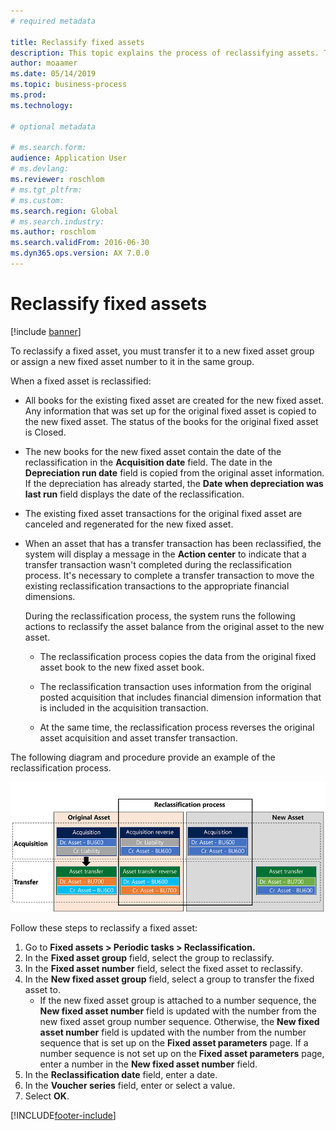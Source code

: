 ```yaml
--- 
# required metadata 
 
title: Reclassify fixed assets
description: This topic explains the process of reclassifying assets. To reclassify a fixed asset, you must transfer it to a new fixed asset group or assign a new fixed asset number to it in the same group. 
author: moaamer
ms.date: 05/14/2019
ms.topic: business-process 
ms.prod:  
ms.technology:  
 
# optional metadata 
 
# ms.search.form:   
audience: Application User 
# ms.devlang:  
ms.reviewer: roschlom
# ms.tgt_pltfrm:  
# ms.custom:  
ms.search.region: Global
# ms.search.industry: 
ms.author: roschlom
ms.search.validFrom: 2016-06-30 
ms.dyn365.ops.version: AX 7.0.0 
---
```

# Reclassify fixed assets

[!include [banner](../../includes/banner.md)]

To reclassify a fixed asset, you must transfer it to a new fixed asset group or assign a new fixed asset number to it in the same group. 

When a fixed asset is reclassified:

- All books for the existing fixed asset are created for the new fixed asset. Any information that was set up for the original fixed asset is copied to the new fixed asset. The status of the books for the original fixed asset is Closed. 

- The new books for the new fixed asset contain the date of the reclassification in the **Acquisition date** field. The date in the **Depreciation run date** field is copied from the original asset information. If the depreciation has already started, the **Date when depreciation was last run** field displays the date of the reclassification. 

- The existing fixed asset transactions for the original fixed asset are canceled and regenerated for the new fixed asset.

- When an asset that has a transfer transaction has been reclassified, the system will display a message in the **Action center** to indicate that a transfer transaction wasn't completed during the reclassification process. It's necessary to complete a transfer transaction to move the existing reclassification transactions to the appropriate financial dimensions. 

   During the reclassification process, the system runs the following actions to reclassify the asset balance from the original asset to the new asset. 
   
   - The reclassification process copies the data from the original fixed asset book to the new fixed asset book.

   - The reclassification transaction uses information from the original posted acquisition that includes financial dimension information that is included in the acquisition transaction.  
   
   - At the same time, the reclassification process reverses the original asset acquisition and asset transfer transaction. 

The following diagram and procedure provide an example of the reclassification process. 

[![Diagram showing the reclassicification process.](../media/reclassification-process-01.png)](../media/reclassification-process-01.png)

Follow these steps to reclassify a fixed asset:

1. Go to **Fixed assets > Periodic tasks > Reclassification.**
2. In the **Fixed asset group** field, select the group to reclassify.
3. In the **Fixed asset number** field, select the fixed asset to reclassify.
4. In the **New fixed asset group** field, select a group to transfer the fixed asset to.
    * If the new fixed asset group is attached to a number sequence, the **New fixed asset number** field is updated with the number from the new fixed asset group number sequence. Otherwise, the **New fixed asset number** field is updated with the number from the number sequence that is set up on the **Fixed asset parameters** page. If a number sequence is not set up on the **Fixed asset parameters** page, enter a number in the **New fixed asset number** field.  
5. In the **Reclassification date** field, enter a date.
6. In the **Voucher series** field, enter or select a value.
7. Select **OK**.


[!INCLUDE[footer-include](../../../includes/footer-banner.md)]
